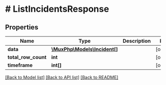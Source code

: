 # # ListIncidentsResponse

## Properties

Name | Type | Description | Notes
------------ | ------------- | ------------- | -------------
**data** | [**\MuxPhp\Models\Incident[]**](Incident.md) |  | [optional]
**total_row_count** | **int** |  | [optional]
**timeframe** | **int[]** |  | [optional]

[[Back to Model list]](../../README.md#models) [[Back to API list]](../../README.md#endpoints) [[Back to README]](../../README.md)
